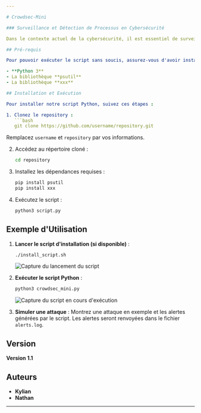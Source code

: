 ```yaml
---

# Crowdsec-Mini

### Surveillance et Détection de Processus en Cybersécurité

Dans le contexte actuel de la cybersécurité, il est essentiel de surveiller en permanence les activités des processus sur les systèmes informatiques. Les cyberattaques deviennent de plus en plus sophistiquées, exploitant souvent des processus légitimes pour mener des actions malveillantes. Pour répondre à ce besoin, nous avons développé un script Python capable de surveiller en continu la liste des processus, de détecter des patterns caractéristiques d'une attaque et d'alerter l'utilisateur en cas de détection de comportements suspects.

## Pré-requis

Pour pouvoir exécuter le script sans soucis, assurez-vous d'avoir installé les éléments suivants :

- **Python 3**
- La bibliothèque **psutil**
- La bibliothèque **xxx**

## Installation et Exécution

Pour installer notre script Python, suivez ces étapes :

1. Clonez le repository :
   ```bash
   git clone https://github.com/username/repository.git
   ```
   Remplacez `username` et `repository` par vos informations.

2. Accédez au répertoire cloné :
   ```bash
   cd repository
   ```

3. Installez les dépendances requises :
   ```bash
   pip install psutil
   pip install xxx
   ```

4. Exécutez le script :
   ```bash
   python3 script.py
   ```

## Exemple d'Utilisation

1. **Lancer le script d'installation (si disponible)** :
   ```bash
   ./install_script.sh
   ```
   ![Capture du lancement du script](path/to/your/image.png)

2. **Exécuter le script Python** :
   ```bash
   python3 crowdsec_mini.py
   ```
   ![Capture du script en cours d'exécution](path/to/your/image.png)

3. **Simuler une attaque** :
   Montrez une attaque en exemple et les alertes générées par le script. Les alertes seront renvoyées dans le fichier `alerts.log`.

## Version

**Version 1.1**

## Auteurs

- **Kylian**
- **Nathan**

---
```

